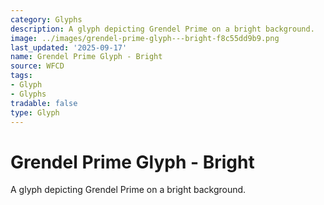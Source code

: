 ```yaml
---
category: Glyphs
description: A glyph depicting Grendel Prime on a bright background.
image: ../images/grendel-prime-glyph---bright-f8c55dd9b9.png
last_updated: '2025-09-17'
name: Grendel Prime Glyph - Bright
source: WFCD
tags:
- Glyph
- Glyphs
tradable: false
type: Glyph
---
```


# Grendel Prime Glyph - Bright

A glyph depicting Grendel Prime on a bright background.

